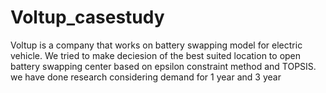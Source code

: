 # Voltup_casestudy
Voltup is a company that works on battery swapping model for electric vehicle.
We tried to make deciesion of the best suited location to open battery swapping center based on epsilon constraint method and TOPSIS.
we have done research considering demand for 1 year and 3 year

